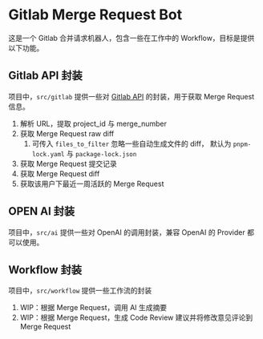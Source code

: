 # Gitlab Merge Request Bot

这是一个 Gitlab 合并请求机器人，包含一些在工作中的 Workflow，目标是提供以下功能。

## Gitlab API 封装

项目中，`src/gitlab` 提供一些对 [Gitlab API](https://docs.gitlab.com/api/merge_requests/#get-single-merge-request-commits) 的封装，用于获取 Merge Request 信息。

1. 解析 URL，提取 project_id 与 merge_number
2. 获取 Merge Request raw diff
   1. 可传入 `files_to_filter` 忽略一些自动生成文件的 diff， 默认为 `pnpm-lock.yaml` 与 `package-lock.json`
3. 获取 Merge Request 提交记录
4. 获取 Merge Request diff
5. 获取该用户下最近一周活跃的 Merge Request

## OPEN AI 封装

项目中，`src/ai` 提供一些对 OpenAI 的调用封装，兼容 OpenAI 的 Provider 都可以使用。

## Workflow 封装

项目中，`src/workflow` 提供一些工作流的封装

1. WIP：根据 Merge Request，调用 AI 生成摘要
2. WIP：根据 Merge Request，生成 Code Review 建议并将修改意见评论到 Merge Request
